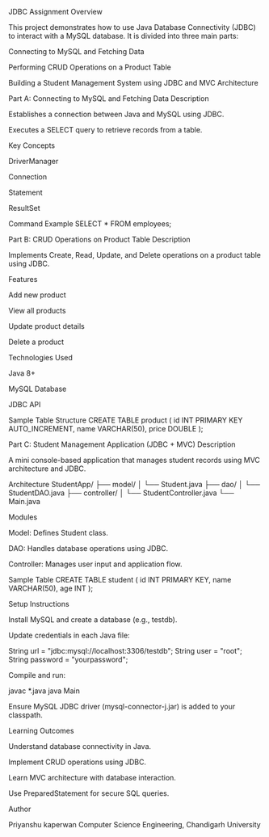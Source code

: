 JDBC Assignment Overview

This project demonstrates how to use Java Database Connectivity (JDBC) to interact with a MySQL database. It is divided into three main parts:

Connecting to MySQL and Fetching Data

Performing CRUD Operations on a Product Table

Building a Student Management System using JDBC and MVC Architecture

Part A: Connecting to MySQL and Fetching Data Description

Establishes a connection between Java and MySQL using JDBC.

Executes a SELECT query to retrieve records from a table.

Key Concepts

DriverManager

Connection

Statement

ResultSet

Command Example SELECT * FROM employees;

Part B: CRUD Operations on Product Table Description

Implements Create, Read, Update, and Delete operations on a product table using JDBC.

Features

Add new product

View all products

Update product details

Delete a product

Technologies Used

Java 8+

MySQL Database

JDBC API

Sample Table Structure CREATE TABLE product ( id INT PRIMARY KEY AUTO_INCREMENT, name VARCHAR(50), price DOUBLE );

Part C: Student Management Application (JDBC + MVC) Description

A mini console-based application that manages student records using MVC architecture and JDBC.

Architecture StudentApp/ ├── model/ │ └── Student.java ├── dao/ │ └── StudentDAO.java ├── controller/ │ └── StudentController.java └── Main.java

Modules

Model: Defines Student class.

DAO: Handles database operations using JDBC.

Controller: Manages user input and application flow.

Sample Table CREATE TABLE student ( id INT PRIMARY KEY, name VARCHAR(50), age INT );

Setup Instructions

Install MySQL and create a database (e.g., testdb).

Update credentials in each Java file:

String url = "jdbc:mysql://localhost:3306/testdb"; String user = "root"; String password = "yourpassword";

Compile and run:

javac *.java java Main

Ensure MySQL JDBC driver (mysql-connector-j.jar) is added to your classpath.

Learning Outcomes

Understand database connectivity in Java.

Implement CRUD operations using JDBC.

Learn MVC architecture with database interaction.

Use PreparedStatement for secure SQL queries.

Author

Priyanshu kaperwan Computer Science Engineering, Chandigarh University

